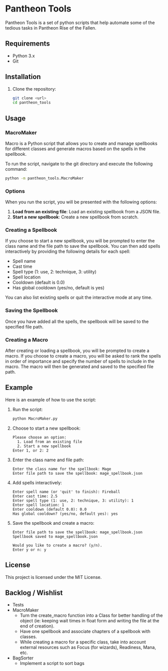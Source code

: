 # Pantheon Tools 
Pantheon Tools is a set of python scripts that help automate some of the tedious tasks in Pantheon Rise of the Fallen.

## Requirements

- Python 3.x
- Git

## Installation

1. Clone the repository:
    ```sh
    git clone <url>
    cd pantheon_tools
    ```

## Usage

### MacroMaker 
Macro is a Python script that allows you to create and manage spellbooks for different classes and generate macros based on the spells in the spellbook.

To run the script, navigate to the git directory and execute the following command:

```sh
python -m pantheon_tools.MacroMaker
```

### Options

When you run the script, you will be presented with the following options:

1. **Load from an existing file**: Load an existing spellbook from a JSON file.
2. **Start a new spellbook**: Create a new spellbook from scratch.

### Creating a Spellbook

If you choose to start a new spellbook, you will be prompted to enter the class name and the file path to save the spellbook. You can then add spells interactively by providing the following details for each spell:

- Spell name
- Cast time
- Spell type (1: use, 2: technique, 3: utility)
- Spell location
- Cooldown (default is 0.0)
- Has global cooldown (yes/no, default is yes)

You can also list existing spells or quit the interactive mode at any time.

### Saving the Spellbook

Once you have added all the spells, the spellbook will be saved to the specified file path.

### Creating a Macro

After creating or loading a spellbook, you will be prompted to create a macro. If you choose to create a macro, you will be asked to rank the spells in order of importance and specify the number of spells to include in the macro. The macro will then be generated and saved to the specified file path.

## Example

Here is an example of how to use the script:

1. Run the script:
    ```sh
    python MacroMaker.py
    ```

2. Choose to start a new spellbook:
    ```
    Please choose an option:
      1. Load from an existing file
      2. Start a new spellbook
    Enter 1, or 2: 2
    ```

3. Enter the class name and file path:
    ```
    Enter the class name for the spellbook: Mage
    Enter file path to save the spellbook: mage_spellbook.json
    ```

4. Add spells interactively:
    ```
    Enter spell name (or 'quit' to finish): Fireball
    Enter cast time: 2.5
    Enter spell type (1: use, 2: technique, 3: utility): 1
    Enter spell location: 1
    Enter cooldown (default 0.0): 0.0
    Has global cooldown? (yes/no, default yes): yes
    ```

5. Save the spellbook and create a macro:
    ```
    Enter file path to save the spellbook: mage_spellbook.json
    Spellbook saved to mage_spellbook.json

    Would you like to create a macro? (y/n).
    Enter y or n: y
    ```

## License

This project is licensed under the MIT License.

## Backlog / Wishlist
* Tests
* MacroMaker
  * Turn the create_macro function into a Class for better handling of the object (ie: keeping wait times in float form and writing the file at the end of creation).
  * Have one spellbook and associate chapters of a spellbook with classes.
  * While creating a macro for a specific class, take into account external resources such as Focus (for wizards), Readiness, Mana, etc.
* BagSorter
  * Implement a script to sort bags
